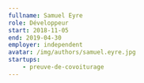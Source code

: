 ```yaml
---
fullname: Samuel Eyre 
role: Développeur
start: 2018-11-05
end: 2019-04-30
employer: independent
avatar: /img/authors/samuel.eyre.jpg
startups:
    - preuve-de-covoiturage
---
```

